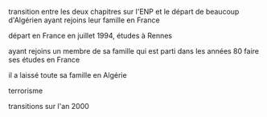 transition entre les deux chapitres sur l'ENP et le départ de beaucoup d'Algérien ayant rejoins leur famille en France

départ en France en juillet 1994, études à Rennes

ayant rejoins un membre de sa famille qui est parti dans les années 80 faire ses études en France

il a laissé toute sa famille en Algérie

terrorisme

transitions sur l'an 2000
